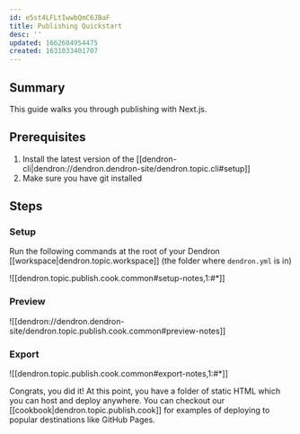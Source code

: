 ```yaml
---
id: e5st4LFLtIwwbQmC6JBaF
title: Publishing Quickstart
desc: ''
updated: 1662604954475
created: 1631033401707
---
```


## Summary 

This guide walks you through publishing with Next.js. 

## Prerequisites
1. Install the latest version of the [[dendron-cli|dendron://dendron.dendron-site/dendron.topic.cli#setup]]
1. Make sure you have git installed

## Steps

### Setup
Run the following commands at the root of your Dendron [[workspace|dendron.topic.workspace]] (the folder where `dendron.yml` is in)

![[dendron.topic.publish.cook.common#setup-notes,1:#*]]

### Preview

![[dendron://dendron.dendron-site/dendron.topic.publish.cook.common#preview-notes]]

### Export

![[dendron.topic.publish.cook.common#export-notes,1:#*]]

Congrats, you did it! At this point, you have a folder of static HTML which you can host and deploy anywhere. You can checkout our [[cookbook|dendron.topic.publish.cook]] for examples of deploying to popular destinations like GitHub Pages.
